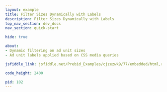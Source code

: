 ```yaml
---
layout: example
title: Filter Sizes Dynamically with Labels
description: Filter Sizes Dynamically with Labels
top_nav_section: dev_docs
nav_section: quick-start

hide: true

about:
- Dynamic filtering on ad unit sizes
- Ad unit labels applied based on CSS media queries

jsfiddle_link: jsfiddle.net/Prebid_Examples/cjzezwk9/77/embedded/html,result

code_height: 2400

pid: 102
---
```

